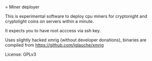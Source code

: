 = Miner deployer

This is experimental software to deploy cpu miners for cryptonight and cryptolight coins on servers within a minute.

It expects you to have root acccess via ssh key.

Uses slightly hacked xmrig (without developer donations), binaries are compiled from https://github.com/jglauche/xmrig

License: GPLv3


